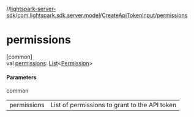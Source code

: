 //[lightspark-server-sdk](../../../index.md)/[com.lightspark.sdk.server.model](../index.md)/[CreateApiTokenInput](index.md)/[permissions](permissions.md)

# permissions

[common]\
val [permissions](permissions.md): [List](https://kotlinlang.org/api/latest/jvm/stdlib/kotlin.collections/-list/index.html)&lt;[Permission](../-permission/index.md)&gt;

#### Parameters

common

| | |
|---|---|
| permissions | List of permissions to grant to the API token |
